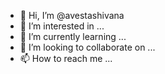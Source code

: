 - 👋 Hi, I’m @avestashivana
- 👀 I’m interested in ...
- 🌱 I’m currently learning ...
- 💞️ I’m looking to collaborate on ...
- 📫 How to reach me ...

<!---
avestashivana/avestashivana is a ✨ special ✨ repository because its `README.md` (this file) appears on your GitHub profile.
You can click the Preview link to take a look at your changes.
--->
